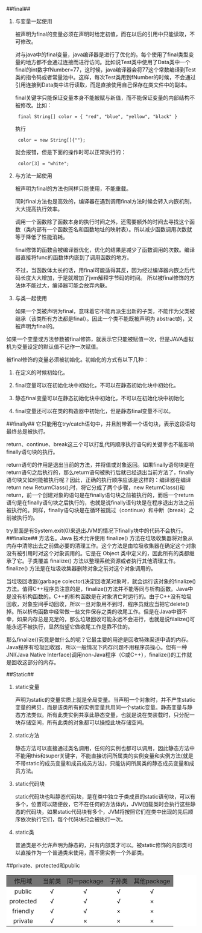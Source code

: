 ##final##
1. 与变量一起使用

	被声明为final的变量必须在声明时给定初值，而在以后的引用中只能读取，不可修改。

	对与java中的final变量，java编译器是进行了优化的。每个使用了final类型变量的地方都不会通过连接而进行访问。比如说Test类中使用了Data类中一个final的int数字fNumber=77，这时候，java编译器会将77这个常数编译到Test类的指令码或者常量池中。这样，每次Test类用到fNumber的时候，不会通过引用连接到Data类中进行读取，而是直接使用自己保存在类文件中的副本。

	final关键字只能保证变量本身不能被赋与新值，而不能保证变量的内部结构不被修改。比如：

		final String[] color = { "red", "blue", "yellow", "black" }
	执行
	
		color = new String[]{""};
	就会报错，但是下面的操作时可以正常执行的：

		color[3] = "white";
2. 与方法一起使用

	被声明为final的方法也同样只能使用，不能重载。

	同时final方法也是高效的，编译器在遇到调用final方法时候会转入内嵌机制，大大提高执行效率。 

	调用一个函数除了函数本身的执行时间之外，还需要额外的时间去寻找这个函数（类内部有一个函数签名和函数地址的映射表）。所以减少函数调用次数就等于降低了性能消耗。 

	final修饰的函数会被编译器优化，优化的结果是减少了函数调用的次数。编译器直接将func的函数体内嵌到了调用函数的地方。

	不过，当函数体太长的话，用final可能适得其反，因为经过编译器内嵌之后代码长度大大增加，于是就增加了jvm解释字节码的时间。 所以被final修饰的方法体不能过大，编译器可能会放弃内联。
3. 与类一起使用

	如果一个类被声明为final，意味着它不能再派生出新的子类，不能作为父类被继承（该类所有方法都是final）。因此一个类不能既被声明为 abstract的，又被声明为final的。

如果一个变量或方法参数被final修饰，就表示它只能被赋值一次，但是JAVA虚拟机为变量设定的默认值不记作一次赋值。

被final修饰的变量必须被初始化。初始化的方式有以下几种：

1. 在定义的时候初始化。  

2. final变量可以在初始化块中初始化，不可以在静态初始化块中初始化。  

3. 静态final变量可以在静态初始化块中初始化，不可以在初始化块中初始化

4. final变量还可以在类的构造器中初始化，但是静态final变量不可以。

##finally##
它只能用在try/catch语句中，并且附带着一个语句块，表示这段语句最终总是被执行。

return、continue、break这三个可以打乱代码顺序执行语句的关键字也不能影响finally语句块的执行。

return语句的作用是退出当前的方法，并将值或对象返回。如果finally语句块是在return语句之后执行的，那么return语句被执行后就已经退出当前方法了，finally语句块又如何能被执行呢？因此，正确的执行顺序应该是这样的：编译器在编译return new ReturnClass();时，将它分成了两个步骤，new ReturnClass()和return，前一个创建对象的语句是在finally语句块之前被执行的，而后一个return语句是在finally语句块之后执行的，也就是说finally语句块是在程序退出方法之前被执行的。同样，finally语句块是在循环被跳过（continue）和中断（break）之前被执行的。 

try里面是有System.exit(0)来退出JVM的情况下finally块中的代码不会执行。
##finalize##
方法名。Java 技术允许使用 finalize() 方法在垃圾收集器将对象从内存中清除出去之前做必要的清理工作。这个方法是由垃圾收集器在确定这个对象没有被引用时对这个对象调用的。它是在 Object 类中定义的，因此所有的类都继承了它。子类覆盖 finalize() 方法以整理系统资源或者执行其他清理工作。finalize() 方法是在垃圾收集器删除对象之前对这个对象调用的。

当垃圾回收器(garbage colector)决定回收某对象时，就会运行该对象的finalize()方法。值得C++程序员注意的是，finalize()方法并不能等同与析构函数。Java中是没有析构函数的。C++的析构函数是在对象消亡时运行的。由于C++没有垃圾回收，对象空间手动回收，所以一旦对象用不到时，程序员就应当把它delete()掉。所以析构函数中经常做一些文件保存之类的收尾工作。但是在Java中很不幸，如果内存总是充足的，那么垃圾回收可能永远不会进行，也就是说filalize()可能永远不被执行，显然指望它做收尾工作是靠不住的。

那么finalize()究竟是做什么的呢？它最主要的用途是回收特殊渠道申请的内存。Java程序有垃圾回收器，所以一般情况下内存问题不用程序员操心。但有一种JNI(Java Native Interface)调用non-Java程序（C或C++），finalize()的工作就是回收这部分的内存。

##Static##

1. static变量

	声明为static的变量实质上就是全局变量。当声明一个对象时，并不产生static变量的拷贝，而是该类所有的实例变量共用同一个static变量。静态变量与静态方法类似。所有此类实例共享此静态变量，也就是说在类装载时，只分配一块存储空间，所有此类的对象都可以操控此块存储空间。
2. static方法

	静态方法可以直接通过类名调用，任何的实例也都可以调用，因此静态方法中不能用this和super关键字，不能直接访问所属类的实例变量和实例方法(就是不带static的成员变量和成员成员方法)，只能访问所属类的静态成员变量和成员方法。
3. static代码块

	static代码块也叫静态代码块，是在类中独立于类成员的static语句块，可以有多个，位置可以随便放，它不在任何的方法体内，JVM加载类时会执行这些静态的代码块，如果static代码块有多个，JVM将按照它们在类中出现的先后顺序依次执行它们，每个代码块只会被执行一次。
4. static类

    普通类是不允许声明为静态的，只有内部类才可以。被static修饰的内部类可以直接作为一个普通类来使用，而不需实例一个外部类。

##private、protected和public
<table width="90%" bgcolor="#ffffff">
<tbody>
<tr align="center" bgcolor="#747474" valign="center">
<td height="25">作用域</td>
<td>当前类</td>
<td>同一package</td>
<td>子孙类</td>
<td>其他package</td></tr>
<tr align="center" valign="center">
<td align="center" height="25">public</td>
<td>√</td>
<td>√</td>
<td>√</td>
<td>√</td></tr>
<tr align="center" valign="center">
<td align="center" height="25">protected</td>
<td>√</td>
<td>√</td>
<td>√</td>
<td>×</td></tr>
<tr align="center" valign="center">
<td align="center" height="25">friendly</td>
<td>√</td>
<td>√</td>
<td>×</td>
<td>×</td></tr>
<tr align="center" valign="center">
<td align="center" height="25">private</td>
<td>√</td>
<td>×</td>
<td>×</td>
<td>×</td></tr></tbody>
</table>